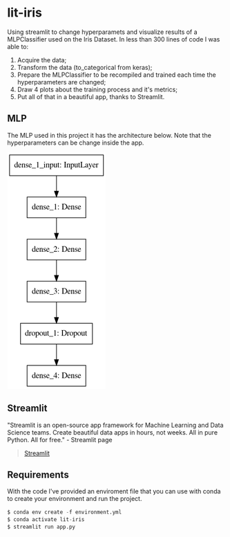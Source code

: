 # lit-iris

Using streamlit to change hyperparamets and visualize results of a MLPClassifier used on the Iris Dataset. In less than 300 lines of code I was able to:

1. Acquire the data;
2. Transform the data (to_categorical from keras);
3. Prepare the MLPClassifier to be recompiled and trained each time the hyperparameters are changed;
4. Draw 4 plots about the training process and it's metrics;
5. Put all of that in a beautiful app, thanks to Streamlit.

## MLP

The MLP used in this project it has the architecture below. Note that the hyperparameters can be change inside the app.

![mlp](model.png)

## Streamlit

"Streamlit is an open-source app framework for Machine Learning and Data Science teams. Create beautiful data apps in hours, not weeks. All in pure Python. All for free." - Streamlit page

> [Streamlit](https://www.streamlit.io/)

## Requirements

With the code I've provided an enviroment file that you can use with conda to create your environment and run the project.

```python
$ conda env create -f environment.yml
$ conda activate lit-iris
$ streamlit run app.py
```